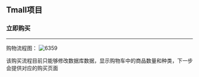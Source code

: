 ## Tmall项目

### 立即购买

------------------------
购物流程图：
![6359](https://user-images.githubusercontent.com/17522733/77069132-27d7ba80-69e8-11ea-9339-c23acdabcad4.png)


该购买流程目前只能够修改数据库数据，显示购物车中的商品数量和种类，下一步会提供对应的购买页面